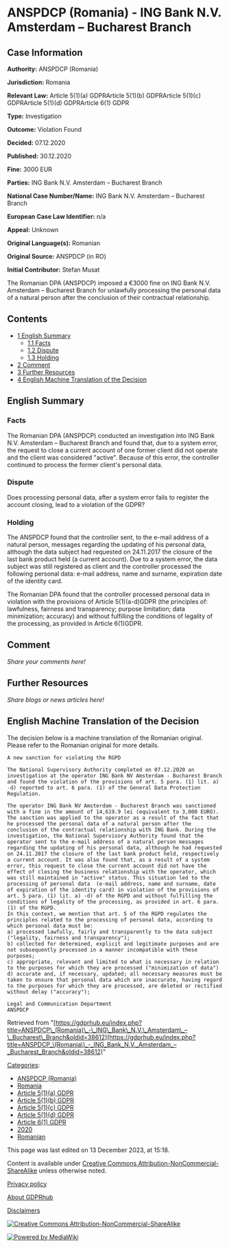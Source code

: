 # ANSPDCP (Romania) - ING Bank N.V. Amsterdam – Bucharest Branch

## Case Information

**Authority:** ANSPDCP (Romania)

**Jurisdiction:** Romania

**Relevant Law:** Article 5(1)(a) GDPRArticle 5(1)(b) GDPRArticle 5(1)(c) GDPRArticle 5(1)(d) GDPRArticle 6(1) GDPR

**Type:** Investigation

**Outcome:** Violation Found

**Decided:** 07.12.2020

**Published:** 30.12.2020

**Fine:** 3000 EUR

**Parties:** ING Bank N.V. Amsterdam – Bucharest Branch

**National Case Number/Name:** ING Bank N.V. Amsterdam – Bucharest Branch

**European Case Law Identifier:** n/a

**Appeal:** Unknown

**Original Language(s):** Romanian

**Original Source:** ANSPDCP (in RO)

**Initial Contributor:** Stefan Musat

The Romanian DPA (ANSPDCP) imposed a €3000 fine on ING Bank N.V. Amsterdam – Bucharest Branch for unlawfully processing the personal data of a natural person after the conclusion of their contractual relationship.

## Contents

*   [1 English Summary](#English_Summary)
    *   [1.1 Facts](#Facts)
    *   [1.2 Dispute](#Dispute)
    *   [1.3 Holding](#Holding)
*   [2 Comment](#Comment)
*   [3 Further Resources](#Further_Resources)
*   [4 English Machine Translation of the Decision](#English_Machine_Translation_of_the_Decision)

## English Summary

### Facts

The Romanian DPA (ANSPDCP) conducted an investigation into ING Bank N.V. Amsterdam – Bucharest Branch and found that, due to a system error, the request to close a current account of one former client did not operate and the client was considered "active". Because of this error, the controller continued to process the former client's personal data.

### Dispute

Does processing personal data, after a system error fails to register the account closing, lead to a violation of the GDPR?

### Holding

The ANSPDCP found that the controller sent, to the e-mail address of a natural person, messages regarding the updating of his personal data, although the data subject had requested on 24.11.2017 the closure of the last bank product held (a current account). Due to a system error, the data subject was still registered as client and the controller processed the following personal data: e-mail address, name and surname, expiration date of the identity card.

The Romanian DPA found that the controller processed personal data in violation with the provisions of Article 5(1)(a-d)GDPR (the principles of: lawfulness, fairness and transparency; purpose limitation; data minimization; accuracy) and without fulfilling the conditions of legality of the processing, as provided in Article 6(1)GDPR.

## Comment

_Share your comments here!_

## Further Resources

_Share blogs or news articles here!_

## English Machine Translation of the Decision

The decision below is a machine translation of the Romanian original. Please refer to the Romanian original for more details.

```
A new sanction for violating the RGPD

The National Supervisory Authority completed on 07.12.2020 an investigation at the operator ING Bank NV Amsterdam - Bucharest Branch and found the violation of the provisions of art. 5 para. (1) lit. a) -d) reported to art. 6 para. (1) of the General Data Protection Regulation.

The operator ING Bank NV Amsterdam - Bucharest Branch was sanctioned with a fine in the amount of 14,619.9 lei (equivalent to 3,000 EURO). The sanction was applied to the operator as a result of the fact that he processed the personal data of a natural person after the conclusion of the contractual relationship with ING Bank. During the investigation, the National Supervisory Authority found that the operator sent to the e-mail address of a natural person messages regarding the updating of his personal data, although he had requested on 24.11.2017 the closure of the last bank product held, respectively a current account. It was also found that, as a result of a system error, this request to close the current account did not have the effect of closing the business relationship with the operator, which was still maintained in "active" status. This situation led to the processing of personal data  (e-mail address, name and surname, date of expiration of the identity card) in violation of the provisions of art. 5 para. (1) lit. a) -d) of the RGPD and without fulfilling the conditions of legality of the processing, as provided in art. 6 para. (1) of the RGPD. 
In this context, we mention that art. 5 of the RGPD regulates the principles related to the processing of personal data, according to which personal data must be: 
a) processed lawfully, fairly and transparently to the data subject ("legality, fairness and transparency"); 
b) collected for determined, explicit and legitimate purposes and are not subsequently processed in a manner incompatible with these purposes; 
c) appropriate, relevant and limited to what is necessary in relation to the purposes for which they are processed ("minimization of data") 
d) accurate and, if necessary, updated; all necessary measures must be taken to ensure that personal data which are inaccurate, having regard to the purposes for which they are processed, are deleted or rectified without delay ("accuracy"); 

Legal and Communication Department 
ANSPDCP

```

Retrieved from "[https://gdprhub.eu/index.php?title=ANSPDCP\_(Romania)\_-\_ING\_Bank\_N.V.\_Amsterdam\_–\_Bucharest\_Branch&oldid=38612](https://gdprhub.eu/index.php?title=ANSPDCP_\(Romania\)_-_ING_Bank_N.V._Amsterdam_–_Bucharest_Branch&oldid=38612)"

[Categories](/index.php?title=Special:Categories "Special:Categories"):

*   [ANSPDCP (Romania)](/index.php?title=Category:ANSPDCP_\(Romania\) "Category:ANSPDCP (Romania)")
*   [Romania](/index.php?title=Category:Romania "Category:Romania")
*   [Article 5(1)(a) GDPR](/index.php?title=Category:Article_5\(1\)\(a\)_GDPR "Category:Article 5(1)(a) GDPR")
*   [Article 5(1)(b) GDPR](/index.php?title=Category:Article_5\(1\)\(b\)_GDPR "Category:Article 5(1)(b) GDPR")
*   [Article 5(1)(c) GDPR](/index.php?title=Category:Article_5\(1\)\(c\)_GDPR "Category:Article 5(1)(c) GDPR")
*   [Article 5(1)(d) GDPR](/index.php?title=Category:Article_5\(1\)\(d\)_GDPR "Category:Article 5(1)(d) GDPR")
*   [Article 6(1) GDPR](/index.php?title=Category:Article_6\(1\)_GDPR "Category:Article 6(1) GDPR")
*   [2020](/index.php?title=Category:2020 "Category:2020")
*   [Romanian](/index.php?title=Category:Romanian "Category:Romanian")

This page was last edited on 13 December 2023, at 15:18.

Content is available under [Creative Commons Attribution-NonCommercial-ShareAlike](https://creativecommons.org/licenses/by-nc-sa/4.0/) unless otherwise noted.

[Privacy policy](/index.php?title=GDPRhub:Privacy_policy)

[About GDPRhub](/index.php?title=GDPRhub:About)

[Disclaimers](/index.php?title=GDPRhub:General_disclaimer)

[![Creative Commons Attribution-NonCommercial-ShareAlike](/resources/assets/licenses/cc-by-nc-sa.png)](https://creativecommons.org/licenses/by-nc-sa/4.0/)

[![Powered by MediaWiki](/resources/assets/poweredby_mediawiki_88x31.png)](https://www.mediawiki.org/)